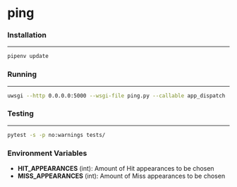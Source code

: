 # ping

### Installation
------
```sh
pipenv update
```

### Running
------
```sh
uwsgi --http 0.0.0.0:5000 --wsgi-file ping.py --callable app_dispatch
```

### Testing
------
```sh
pytest -s -p no:warnings tests/
```

### Environment Variables
- **HIT_APPEARANCES** (int): Amount of Hit appearances to be chosen
- **MISS_APPEARANCES** (int): Amount of Miss appearances to be chosen
